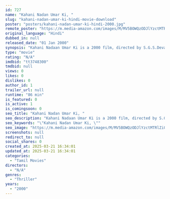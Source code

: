 ```yaml
---
id: 727
name: "Kahani Nadan Umar Ki, "
slug: "kahani-nadan-umar-ki-hindi-movie-download"
poster: "posters/kahani-nadan-umar-ki-hindi-2000.jpg"
remote_poster: "https://m.media-amazon.com/images/M/MV5BOWQzODJlYzctMTRlZi00NjBkLWJlMzItZmMzMGM2MDhjODZlXkEyXkFqcGdeQXVyNTM3MDMyMDQ@._V1_SX300.jpg"
original_language: "Hindi"
dubbed_in: null
released_date: "01 Jan 2000"
synopsis: "Kahani Nadaan Umar Ki is a 2000 film, directed by S.G.S.Devar and produced by Baldev. The film stars Kari Kalan, Ponam Balan,Surya Kant, Vichitra, Keertna and Savita in lead roles. The film had musical score by Mani Vannan."
type: "movie"
rating: "N/A"
imdbid: "tt3748300"
tmdbid: null
views: 0
likes: 0
dislikes: 0
author_id: 1
trailer_url: null
runtime: "86 min"
is_featured: 0
is_active: 1
is_comingsoon: 0
seo_title: "Kahani Nadan Umar Ki, "
seo_description: "Kahani Nadaan Umar Ki is a 2000 film, directed by S.G.S.Devar and produced by Baldev. The film stars Kari Kalan, Ponam Balan,Surya Kant, Vichitra, Keertna and Savita in lead roles. The film had musical score by Mani Vannan."
seo_keywords: "\"Kahani Nadan Umar Ki, \""
seo_image: "https://m.media-amazon.com/images/M/MV5BOWQzODJlYzctMTRlZi00NjBkLWJlMzItZmMzMGM2MDhjODZlXkEyXkFqcGdeQXVyNTM3MDMyMDQ@._V1_SX300.jpg"
screenshots: null
redirect_to: null
social_shares: 0
created_at: 2025-03-21 16:34:01
updated_at: 2025-03-21 16:34:01
categories:
  - "Tamil Movies"
directors:
  - "N/A"
genres:
  - "Thriller"
years:
  - "2000"
---
```

